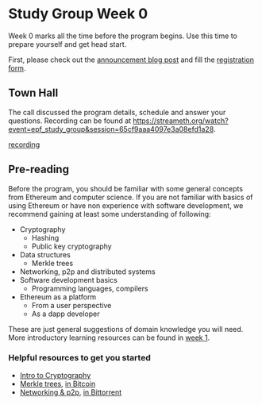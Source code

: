 # Study Group Week 0

Week 0 marks all the time before the program begins. Use this time to prepare yourself and get head start. 

First, please check out the [announcement blog post](https://blog.ethereum.org/2024/02/07/epf-study-group) and fill the [registration form](https://forms.gle/7TqmryC217EPwgqr9).

## Town Hall

The call discussed the program details, schedule and answer your questions. Recording can be found at https://streameth.org/watch?event=epf_study_group&session=65cf9aaa4097e3a08efd1a28. 

[recording](https://streameth.org/embed/?playbackId=2cb7oln7ky57em6a&streamId=&playerName=EPF+Study+Group ':include :type=iframe width=100% height=520 frameborder="0" allow="fullscreen" allowfullscreen')

## Pre-reading

Before the program, you should be familiar with some general concepts from Ethereum and computer science. If you are not familiar with basics of using Ethereum or have non experience with software development, we recommend gaining at least some understanding of following:

- Cryptography
    - Hashing
    - Public key cryptography
- Data structures
    - Merkle trees
- Networking, p2p and distributed systems
- Software development basics
    - Programming languages, compilers
- Ethereum as a platform
    - From a user perspective
    - As a dapp developer

These are just general suggestions of domain knowledge you will need. More introductory learning resources can be found in [week 1](week1.md).

### Helpful resources to get you started

- [Intro to Cryptography](https://summerofprotocols.com/wp-content/uploads/2023/12/53-BEIKO-001-2023-12-13.pdf)
- [Merkle trees](https://youtu.be/V6gLY-1G4Mc?si=W1ncsNYUSHjm5U4y), [in Bitcoin](https://www.youtube.com/watch?v=bBC-nXj3Ng4)
- [Networking & p2p](https://youtu.be/ie-qRQIQT4I?si=eYKzMbn7PGk-Il9M), [in Bittorrent](https://www.youtube.com/watch?v=xH00ikD1oDo)
